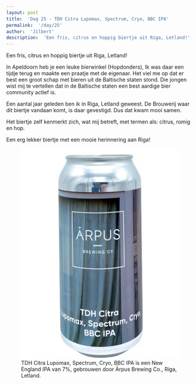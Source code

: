 ```yaml
---
layout: post
title:  'Dag 25 - TDH Citra Lupomax, Spectrum, Cryo, BBC IPA'
permalink:  '/day/25'
author:  'Jilbert'
description:  'Een fris, citrus en hoppig biertje uit Riga, Letland!'
---
```

<p class='intro'><span class='dropcap'>E</span>en fris, citrus en hoppig biertje uit Riga, Letland!</p>

In Apeldoorn heb je een leuke bierwinkel (Hopdonders), Ik was daar een tijdje terug en maakte een praatje met de eigenaar. Het viel me op dat er best een groot schap met bieren uit de Baltische staten stond. Die jongen wist mij te vertellen dat in de Baltische staten een best aardige bier community actief is.

Een aantal jaar geleden ben ik in Riga, Letland geweest. De Brouwerij waar dit biertje vandaan komt, is daar gevestigd. Dus dat kwam mooi samen.

Het biertje zelf kenmerkt zich, wat mij betreft, met termen als: citrus, romig en hop.

Een erg lekker biertje met een mooie herinnering aan Riga!


<figure><img src='/assets/img/day_25.jpg' alt=''/> <figcaption>TDH Citra Lupomax, Spectrum, Cryo, BBC IPA is een New England IPA van 7%, gebrouwen door Ārpus Brewing Co., Riga, Letland.</figcaption></figure>
